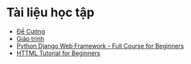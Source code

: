 # Tài liệu học tập
- [Đề Cương](Đề%20Cương.pdf)
- [Giáo trình](Gi%C3%A1o%20tr%C3%ACnh.pdf)
- [Python Django Web Framework - Full Course for Beginners](https://www.youtube.com/watch?v=F5mRW0jo-U4)
- [HTTML Tutorial for Beginners](https://www.youtube.com/watch?v=qz0aGYrrlhU)

